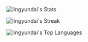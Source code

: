 ![lingyundai's Stats](https://github-readme-stats.vercel.app/api?username=lingyundai&theme=nord&show_icons=true&hide_border=true&count_private=true)

![lingyundai's Streak](https://github-readme-streak-stats.herokuapp.com/?user=lingyundai&theme=nord&hide_border=true)

![lingyundai's Top Languages](https://github-readme-stats.vercel.app/api/top-langs/?username=lingyundai&theme=nord&show_icons=true&hide_border=true&layout=compact)
